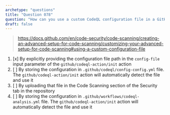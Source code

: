 ```yaml
---
archetype: "questions"
title: "Question 078"
question: "How can you use a custom CodeQL configuration file in a GitHub Actions workflow?"
draft: false
---
```



> https://docs.github.com/en/code-security/code-scanning/creating-an-advanced-setup-for-code-scanning/customizing-your-advanced-setup-for-code-scanning#using-a-custom-configuration-file
1. [x] By explicitly providing the configuration file path in the `config-file` input parameter of the `github/codeql-action/init` action
1. [ ] By storing the configuration in `.github/codeql/config-config.yml` file. The `github/codeql-action/init` action will automatically detect the file and use it
1. [ ] By uploading that file in the Code Scanning section of the Security tab in the repository
1. [ ] By storing the configuration in `.github/workflows/codeql-analysis.yml` file. The `github/codeql-action/init` action will automatically detect the file and use it
